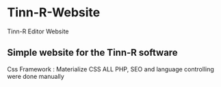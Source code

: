 # Tinn-R-Website
Tinn-R Editor Website

## Simple website for the Tinn-R software
Css Framework : Materialize CSS
ALL PHP, SEO and language controlling were done manually 

